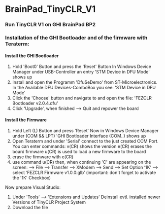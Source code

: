 # BrainPad_TinyCLR_V1
### Run TinyCLR V1 on GHI BrainPad BP2

### Installation of the GHI Bootloader and of the firmware with Teraterm:
#### Install the GHI Bootloader
1) Hold 'Boot0' Button and press the 'Reset' Button
    In Windows Device Manager under USB-Controller an entry 'STM Device in DFU Mode' shows up
2) Install and open the Programm 'DfuSeDemo' from ST-Microelectronics.
    In the Available DFU Devices-ComboBox you see: 'STM Device in DFU Mode'
3) Click the 'Choose' button and navigate to and open the file: 'FEZCLR Bootloader v2.0.4.dfu'
4) Click 'Upgrade', when finished --> Quit and repower the board

#### Install the Firmware
1) Hold Left (L) Button and press 'Reset'
    Now in Windows Device Manager under (COM && LPT) 'GHI Bootloader Interface (COM..) shows up
3)  Open Teraterm and under 'Serial' connect to the just created COM Port.
    You can enter commands:
         v(CR) shows the version
         e(CR) erases the board firmware
         u(CR) is used to load a new firmware to the board
4) erase the firmware with e(CR)
5) use command u(CR) 
          then, when continuing 'C' are appearing on the screen: --> File --> Transfer --> XModem --> Send –> Set Option ‘1K’ --> select ‘FEZCLR Firmware v1.0.0.glb’
          (important: don't forget to activate the '1K' Checkbox)
          
Now prepare Visual Studio:
1) Under 'Tools' --> 'Extensions and Updates' Deinstall evtl. installed newer Versions of TinyCLR Project System
2) Download the file 





    


